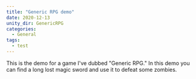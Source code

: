 ```yaml
---
title: "Generic RPG demo"
date: 2020-12-13
unity_dir: GenericRPG
categories:
  - General
tags:
  - test
---
```


This is the demo for a game I've dubbed "Generic RPG."
In this demo you can find a long lost magic sword and use it to defeat some zombies.